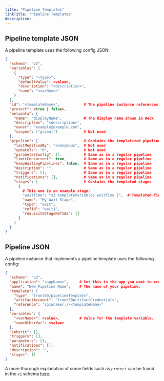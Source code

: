 ```yaml
---
title: "Pipeline Templates"
linkTitle: "Pipeline Templates"
description: 
---
```




## Pipeline template JSON

A pipeline template uses the following config JSON:

```json
{
  "schema": "v2",
  "variables": [
    {
      "type": "<type>",
      "defaultValue": <value>,
      "description": "<description>",
      "name": "<varName>"
    }
  ],
  "id": "<templateName>",           # The pipeline instance references the template using this
  "protect": <true | false>,
  "metadata": {
    "name": "displayName",          # The display name shown in Deck
    "description": "<description>",
    "owner": "example@example.com",
    "scopes": ["global"]            # Not used
  },
  "pipeline": {                     # Contains the templatized pipeline itself
    "lastModifiedBy": "anonymous",  # Not used
    "updateTs": "0",                # Not used
    "parameterConfig": [],          # Same as in a regular pipeline
    "limitConcurrent": true,        # Same as in a regular pipeline
    "keepWaitingPipelines": false,  # Same as in a regular pipeline
    "description": "",              # Same as in a regular pipeline
    "triggers": [],                 # Same as in a regular pipeline
    "notifications": [],            # Same as in a regular pipeline
    "stages": [                     # Contains the templated stages
      {
        # This one is an example stage:
        "waitTime": "${ templateVariables.waitTime }",  # Templated field.
        "name": "My Wait Stage",
        "type": "wait",
        "refId": "wait1",
        "requisiteStageRefIds": []
      }
    ]
  }
}
```

## Pipeline JSON

A pipeline instance that implements a pipeline template uses the following
config:

```json
{
  "schema": "v2",
  "application": "<appName>",     # Set this to the app you want to create the pipeline in.
  "name": "New Pipeline Name",    # The name of your pipeline.
  "template": {
    "type": "front50/pipelineTemplate",
    "artifactAccount": "front50ArtifactCredentials",
    "reference": "spinnaker://<templateName>"
  },
  "variables": {
    "<varName>": <value>,         # Value for the template variable.
    "someOtherVar": <value>
  },
  "inherit": [],
  "triggers": [],
  "parameters": [],
  "notifications": [],
  "description": "",
  "stages": []
}
```

A more thorough explanation of some fields such as `protect` can be found in the `v1` schema [here](https://github.com/spinnaker/dcd-spec/blob/master/PIPELINE_TEMPLATES.md).
